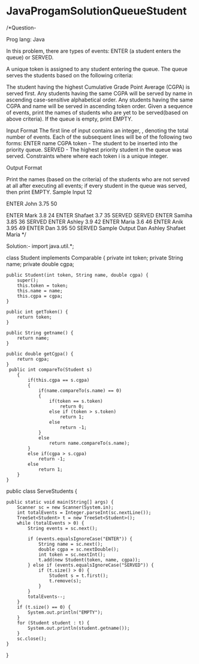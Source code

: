 # JavaProgamSolutionQueueStudent
/*Question- 

Prog lang: Java

In this problem, there are types of events: ENTER (a student enters the queue) or SERVED.

A unique token is assigned to any student entering the queue. The queue serves the students 
based on the following criteria:

The student having the highest Cumulative Grade Point Average (CGPA) is served first.
Any students having the same CGPA will be served by name in ascending case-sensitive alphabetical order.
Any students having the same CGPA and name will be served in ascending token order.
Given a sequence of  events, print the names of students who are yet to be served(based on above criteria). 
If the queue is empty, print EMPTY.

Input Format
The first line of input contains an integer, , denoting the total number of events. 
Each of the subsequent lines will be of the following two forms:
ENTER name CGPA token - The student to be inserted into the priority queue.
SERVED - The highest priority student in the queue was served.
Constraints
 where 
 where each token i is a unique integer.


Output Format

Print the names (based on the criteria) of the students who are not served at all after executing all  events; if every student in the queue was served, then print EMPTY.
Sample Input
12

ENTER John 3.75 50

ENTER Mark 3.8 24
ENTER Shafaet 3.7 35
SERVED
SERVED
ENTER Samiha 3.85 36
SERVED
ENTER Ashley 3.9 42
ENTER Maria 3.6 46
ENTER Anik 3.95 49
ENTER Dan 3.95 50
SERVED
Sample Output
Dan
Ashley
Shafaet
Maria
*/

Solution:-
import java.util.*;

class Student implements Comparable<Student> {
	private int token;
	private String name;
	private double cgpa;

	public Student(int token, String name, double cgpa) {
		super();
		this.token = token;
		this.name = name;
		this.cgpa = cgpa;
	}

	public int getToken() {
		return token;
	}

	public String getname() {
		return name;
	}

	public double getCgpa() {
		return cgpa;
	}
	 public int compareTo(Student s)
	    {
	        if(this.cgpa == s.cgpa)
	        {
	            if(name.compareTo(s.name) == 0)
	            {
	                if(token == s.token)
	                    return 0;
	                else if (token > s.token)
	                    return 1;
	                else
	                    return -1;
	            }
	            else
	                return name.compareTo(s.name);
	        }
	        else if(cgpa > s.cgpa)
	            return -1;
	        else
	            return 1;
	    }
	}
public class ServeStudents {

	public static void main(String[] args) {
		Scanner sc = new Scanner(System.in);
		int totalEvents = Integer.parseInt(sc.nextLine());
		TreeSet<Student> t = new TreeSet<Student>();
		while (totalEvents > 0) {
			String events = sc.next();

			if (events.equalsIgnoreCase("ENTER")) {
				String name = sc.next();
				double cgpa = sc.nextDouble();
				int token = sc.nextInt();
				t.add(new Student(token, name, cgpa));
			} else if (events.equalsIgnoreCase("SERVED")) {
				if (t.size() > 0) {
					Student s = t.first();
					t.remove(s);
				}
			}
			totalEvents--;
		}
		if (t.size() == 0) {
			System.out.println("EMPTY");
		}
		for (Student student : t) {
			System.out.println(student.getname());
		}
		sc.close();
	}
}


